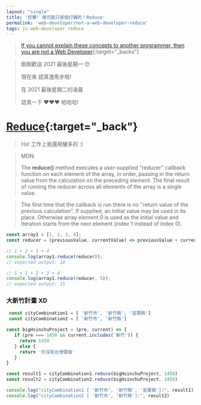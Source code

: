 ```yaml
---
layout: "single"
title: '挖賽! 我可能只是個打雜的！Reduce'
permalink: 'web-developer/not-a-web-developer-reduce'
tags: js web-developer reduce
---
```


 > [If you cannot explain these concepts to another programmer, then you are not a Web Developer](https://mobile.twitter.com/sleeplessyogi/status/1446997406294417411?fbclid=IwAR12DxifX6OG3uem335gbK8WRvn717-xwF_01WXjrimPPq4oG0FsMwFRuYA){:target="_backs"}

 > 剛剛歡送 2021 最後星期一 :blush:
 >
 > 現在來 認真渣馬步啦!
 >
 > 在 2021 最後星期二的凌晨
 >
 > 認真一下 :heart::heart::heart: 哈哈哈! 


# [Reduce](https://developer.mozilla.org/en-US/docs/Web/JavaScript/Reference/Global_Objects/Array/Reduce){:target="_back"}

 > Ha! 工作上我還用蠻多的  :)

> MDN: 
>
> The **reduce()** method executes a user-supplied “reducer” callback function on each element of the array, in order, passing in the return value from the calculation on the preceding element. The final result of running the reducer across all elements of the array is a single value.

> The first time that the callback is run there is no "return value of the previous calculation". If supplied, an initial value may be used in its place. Otherwise array element 0 is used as the initial value and iteration starts from the next element (index 1 instead of index 0).


~~~js
const array1 = [1, 2, 3, 4];
const reducer = (previousValue, currentValue) => previousValue + currentValue;

// 1 + 2 + 3 + 4
console.log(array1.reduce(reducer));
// expected output: 10

// 5 + 1 + 2 + 3 + 4
console.log(array1.reduce(reducer, 5));
// expected output: 15
~~~



### 大新竹計畫 XD
~~~js
 const cityCombination1 = [ '新竹市', '新竹縣', '苗栗縣']
 const cityCombination2 = [ '新竹市', '新竹縣']

const bigHsinchuProject = (pre, current) => {
   if (pre === 1450 && current.includes('新竹')) {
     return 1450
   } else {
     return '你沒有台灣價值'
   }
}

const result1 = cityCombination1.reduce(bigHsinchuProject, 1450)
const result2 = cityCombination2.reduce(bigHsinchuProject, 1450)

console.log("cityCombination1 [ '新竹市', '新竹縣', '苗栗縣']:", result1)
console.log("cityCombination2 [ '新竹市', '新竹縣']:", result2)

~~~